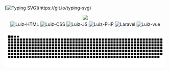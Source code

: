 [![Typing SVG](https://readme-typing-svg.herokuapp.com/?color=ff9900&size=35&center=true&vCenter=true&width=1000&lines=Hello,+my+name+is+Luiz+Matos;I+from+Brazil,+Guararapes+-+SP;I'm+a+web+programmer+at+Intersolid+Software;Be+Welcome!)](https://git.io/typing-svg)

<div align="center">
  <a href="https://github.com/matosluizdev">
  <img height="180em" src="https://github-readme-stats.vercel.app/api?username=matosluizdev&show_icons=true&theme=onedark&include_all_commits=true&count_private=true"/>
  </a>
  <br>
  <img align="center" alt="Luiz-HTML" height="40" width="50" src="https://cdn.jsdelivr.net/gh/devicons/devicon/icons/html5/html5-original.svg" />
  <img align="center" alt="Luiz-CSS" height="40" width="50"  src="https://cdn.jsdelivr.net/gh/devicons/devicon/icons/css3/css3-original.svg" />
  <img align="center" alt="Luiz-JS" height="40" width="50" src="https://cdn.jsdelivr.net/gh/devicons/devicon/icons/javascript/javascript-original.svg" />
  <img align="center" alt="Luiz-PHP" height="50" width="70" src="https://cdn.jsdelivr.net/gh/devicons/devicon/icons/php/php-plain.svg" />
  <img align="center" alt="Laravel" height="40" width="50"  src="https://cdn.jsdelivr.net/gh/devicons/devicon/icons/laravel/laravel-plain.svg" />
  <img align="center" alt="Luiz-vue" height="40" width="50" src="https://cdn.jsdelivr.net/gh/devicons/devicon/icons/vuejs/vuejs-original.svg" />
</div>
<br>
<div>
 
</div>
  
 
<div> 
 
<picture>
 <source media="(prefers-color-scheme: dark)" srcset="https://raw.githubusercontent.com/matosluizdev/matosluizdev/output/github-contribution-grid-snake-dark.svg">
  <source media="(prefers-color-scheme: light)" srcset="https://raw.githubusercontent.com/matosluizdev/matosluizdev/output/github-contribution-grid-snake.svg">
  <img alt="github contribution grid snake animation" src="https://raw.githubusercontent.com/matosluizdev/matosluizdev/output/github-contribution-grid-snake.svg">
</picture>
 
</div>
